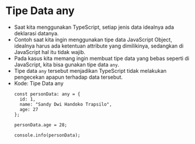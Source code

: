 # Tipe Data any
* Saat kita menggunakan TypeScript, setiap jenis data idealnya ada deklarasi datanya.
* Contoh saat kita ingin menggunakan tipe data JavaScript Object, idealnya harus ada ketentuan attribute yang dimilikinya, sedangkan di JavaScript hal itu tidak wajib.
* Pada kasus kita memang ingin membuat tipe data yang bebas seperti di JavaScript, kita bisa gunakan tipe data ``` any ```.
* Tipe data ``` any ``` tersebut menjadikan TypeScript tidak melakukan pengecekan apapun terhadap data tersebut.
* Kode: Tipe Data any
  ```TSX
  const personData: any = {
    id: 1,
    name: "Sandy Dwi Handoko Trapsilo",
    age: 27
  };

  personData.age = 28;

  console.info(personData);
  ```